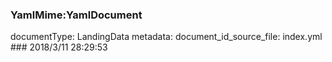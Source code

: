 ### YamlMime:YamlDocument
documentType: LandingData
metadata:
    document_id_source_file: index.yml
    ### 2018/3/11 28:29:53
